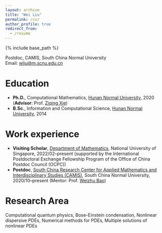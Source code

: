 ```yaml
---
layout: archive
title: "Wei Liu"
permalink: /cv/
author_profile: true
redirect_from:
  - /resume
---
```


{% include base_path %}

<!-- &nbsp; -->

<!-- Brief CV -->

Postdoc, CAMIS, South China Normal University <br>
Email: wliu@m.scnu.edu.cn


Education
======
* **Ph.D.**, Computational Mathematics, [Hunan Normal University](https://www.hunnu.edu.cn), 2020 (**Advisor**: Prof. [Ziqing Xie](https://mc.hunnu.edu.cn/info/1665/4995.htm))
* **B.Sc.**, Information and Computational Science, [Hunan Normal University](https://www.hunnu.edu.cn), 2014


Work experience
======
* **Visiting Scholar**, [Department of Mathematics](https://www.math.nus.edu.sg), National University of Singapore, 2022/02–present (supported by the International Postdoctoral Exchange Fellowship Program of the Office of China Postdoc Council (OCPC))
* **Postdoc**, [South China Research Center for Applied Mathematics and Interdisciplinary Studies (CAMIS)](http://camis.scnu.edu.cn/), South China Normal University, 2020/10–present (Mentor: Prof. [Weizhu Bao](https://blog.nus.edu.sg/matbwz/))


Research Area
======
Computational quantum physics, Bose-Einstein condensation, Nonlinear dispersive PDEs, Numerical methods for PDEs, Multiple solutions of nonlinear PDEs



<!--   
Skills
======
* Skill 1
* Skill 2
  * Sub-skill 2.1
  * Sub-skill 2.2
  * Sub-skill 2.3
* Skill 3

Publications
======
  <ul>{% for post in site.publications %}
    {% include archive-single-cv.html %}
  {% endfor %}</ul>
  
Talks
======
  <ul>{% for post in site.talks %}
    {% include archive-single-talk-cv.html %}
  {% endfor %}</ul>
  
Teaching
======
  <ul>{% for post in site.teaching %}
    {% include archive-single-cv.html %}
  {% endfor %}</ul>
  
Service and leadership
======
* Currently signed in to 43 different slack teams
 -->


